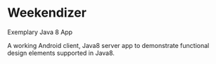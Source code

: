# Weekendizer
Exemplary Java 8 App

A working Android client, Java8 server app to demonstrate functional design elements supported in Java8.
